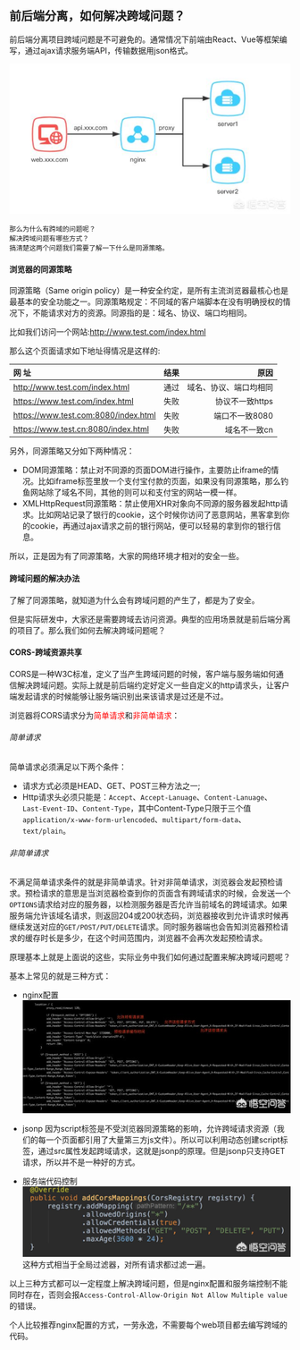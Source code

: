 ## 前后端分离，如何解决跨域问题？
前后端分离项目跨域问题是不可避免的。通常情况下前端由React、Vue等框架编写，通过ajax请求服务端API，传输数据用json格式。

![](img/cors1.jpeg)

    那么为什么有跨域的问题呢？
    解决跨域问题有哪些方式？
    搞清楚这两个问题我们需要了解一下什么是同源策略。
    
#### 浏览器的同源策略
同源策略（Same origin policy）是一种安全约定，是所有主流浏览器最核心也是最基本的安全功能之一。同源策略规定：不同域的客户端脚本在没有明确授权的情况下，不能请求对方的资源。同源指的是：域名、协议、端口均相同。

比如我们访问一个网站:http://www.test.com/index.html

那么这个页面请求如下地址得情况是这样的:

|    网   址                                | 结果  | 原因               |
|:-----------------------------------------|:----:| ------------------:|
| http://www.test.com/index.html           | 通过  | 域名、协议、端口均相同 |
| https://www.test.com/index.html          | 失败  | 协议不一致https      |
| https://www.test.com:8080/index.html     | 失败  | 端口不一致8080       |
| https://www.test.cn:8080/index.html      | 失败  | 域名不一致cn         |

另外，同源策略又分如下两种情况：

* DOM同源策略：禁止对不同源的页面DOM进行操作，主要防止iframe的情况。比如iframe标签里放一个支付宝付款的页面，如果没有同源策略，那么钓鱼网站除了域名不同，其他的则可以和支付宝的网站一模一样。
* XMLHttpRequest同源策略：禁止使用XHR对象向不同源的服务器发起http请求。比如网站记录了银行的cookie，这个时候你访问了恶意网站，黑客拿到你的cookie，再通过ajax请求之前的银行网站，便可以轻易的拿到你的银行信息。

所以，正是因为有了同源策略，大家的网络环境才相对的安全一些。

#### 跨域问题的解决办法

了解了同源策略，就知道为什么会有跨域问题的产生了，都是为了安全。

但是实际研发中，大家还是需要跨域去访问资源。典型的应用场景就是前后端分离的项目了。那么我们如何去解决跨域问题呢？

#### CORS-跨域资源共享
CORS是一种W3C标准，定义了当产生跨域问题的时候，客户端与服务端如何通信解决跨域问题。实际上就是前后端约定好定义一些自定义的http请求头，让客户端发起请求的时候能够让服务端识别出来该请求是过还是不过。

浏览器将CORS请求分为<label style="color:red">简单请求</label>和<label style="color:red">非简单请求</label>：
###### 简单请求
简单请求必须满足以下两个条件：

* 请求方式必须是HEAD、GET、POST三种方法之一;
* Http请求头必须只能是：`Accept`、`Accept-Lanuage`、`Content-Lanuage`、`Last-Event-ID`、`Content-Type`，其中Content-Type只限于三个值 `application/x-www-form-urlencoded`、`multipart/form-data`、`text/plain`。

###### 非简单请求
不满足简单请求条件的就是非简单请求。针对非简单请求，浏览器会发起预检请求。预检请求的意思是当浏览器检查到你的页面含有跨域请求的时候，会发送一个`OPTIONS`请求给对应的服务器，以检测服务器是否允许当前域名的跨域请求。如果服务端允许该域名请求，则返回204或200状态码，浏览器接收到允许请求时候再继续发送对应的`GET/POST/PUT/DELETE`请求。同时服务器端也会告知浏览器预检请求的缓存时长是多少，在这个时间范围内，浏览器不会再次发起预检请求。

原理基本上就是上面说的这些，实际业务中我们如何通过配置来解决跨域问题呢？

基本上常见的就是三种方式：

* nginx配置
![nginx配置跨域](img/cors_nginx.jpeg)

* jsonp
因为script标签是不受浏览器同源策略的影响，允许跨域请求资源（我们的每一个页面都引用了大量第三方js文件）。所以可以利用动态创建script标签，通过src属性发起跨域请求，这就是jsonp的原理。但是jsonp只支持GET请求，所以并不是一种好的方式。

* 服务端代码控制
![代码配置跨域](img/cors_code.jpeg)
这种方式相当于全局过滤器，对所有请求都过滤一遍。

以上三种方式都可以一定程度上解决跨域问题，但是nginx配置和服务端控制不能同时存在，否则会报`Access-Control-Allow-Origin Not Allow Multiple value`的错误。

个人比较推荐nginx配置的方式，一劳永逸，不需要每个web项目都去编写跨域的代码。






